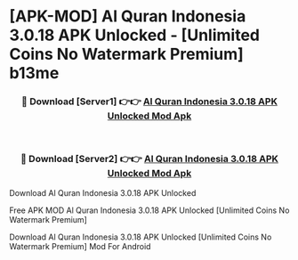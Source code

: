 # [APK-MOD] Al Quran Indonesia 3.0.18 APK Unlocked - [Unlimited Coins No Watermark Premium] b13me



<div align="center">
<h3>🔴 Download [Server1] 👉👉 <a href="https://momento.my/?title=Al_Quran_Indonesia_3.0.18_APK_Unlocked">Al Quran Indonesia 3.0.18 APK Unlocked Mod Apk</a></h3><br>

<h3>🔴 Download [Server2] 👉👉 <a href="https://momento.my/?title=Al_Quran_Indonesia_3.0.18_APK_Unlocked">Al Quran Indonesia 3.0.18 APK Unlocked Mod Apk</a></h3>
</div>



Download Al Quran Indonesia 3.0.18 APK Unlocked 

Free APK MOD Al Quran Indonesia 3.0.18 APK Unlocked [Unlimited Coins No Watermark Premium]

Download Al Quran Indonesia 3.0.18 APK Unlocked [Unlimited Coins No Watermark Premium] Mod For Android
